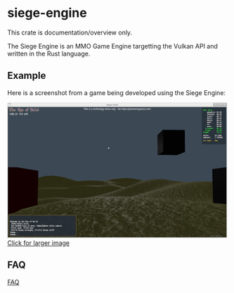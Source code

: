 # siege-engine

This crate is documentation/overview only.

The Siege Engine is an MMO Game Engine targetting the Vulkan API and written in the
Rust language.

## Example

Here is a screenshot from a game being developed using the Siege Engine:

![Example Thumb](/example_thumb.png)
[Click for larger image](/example.png)

## FAQ

[FAQ](/FAQ.md)
